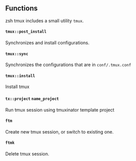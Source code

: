 ## Functions

zsh tmux includes a small utility `tmux`.

#### `tmux::post_install`

Synchronizes and install configurations.

#### `tmux::sync`

Synchronizes the configurations that are in `conf/.tmux.conf`

#### `tmux::install`

Install tmux

#### `tx::project` `name_project`

Run tmux session using tmuxinator template project

#### `ftm`

Create new tmux session, or switch to existing one.

#### `ftmk`

Delete tmux session.
